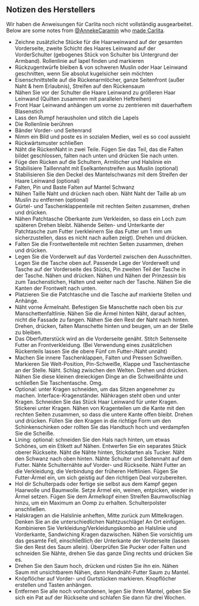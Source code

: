 ## Notizen des Herstellers

Wir haben die Anweisungen für Carlita noch nicht vollständig ausgearbeitet. Below are some notes from [@AnnekeCaramin](/users/AnnekeCaramin) who [made Carlita](http://www.annekecaramin.com/2018/02/this-is-one-of-those-origin-superhero.html).

*   Zeichne zusätzliche Stücke für die Haarweinwand auf der gesamten Vorderseite, zweite Schicht des Haares Leinwand auf der VorderSchulter (gebogenes Stück von Schulter bis Untergrund der Armband). Rollenlinie auf lapel finden und markieren
*   Rückzugentwürfe bleiben & von schweren Muslin oder Haar Leinwand geschnitten, wenn Sie absolut kugelsicher sein möchten
*   Eisenschnittstelle auf die Rückenarmlöcher, ganze Seitenfront (außer Naht & hem Erlaubnis), Streifen auf den Rückensaum
*   Nähen Sie vor der Schulter die Haare Leinwand zu größeren Haar Leinwand (Quilten zusammen mit parallelen Heftreihen)
*   Front Haar Leinwand anhängen um vorne zu zentrieren mit dauerhaftem Blasenstich
*   Lass den Rumpf herausholen und stitch die Lapels
*   Die Rollenlinie berühren
*   Bänder Vorder- und Seitenrand
*   Nimm ein Bild und poste es in sozialen Medien, weil es so cool aussieht
*   Rückwärtsmuster schließen
*   Näht die RückenNaht in zwei Teile. Fügen Sie das Teil, das die Falten bildet geschlossen, falten nach unten und drücken Sie nach unten.
*   Füge den Rücken auf die Schultern, Armlöcher und Halslinie ein
*   Stabilisiere Taillennaht mit Eselkantenstreifen aus Muslin (optional)
*   Stabilisieren Sie den Deckel des Mantelschwanzs mit dem Streifen der Haare Leinwand (optional)
*   Falten, Pin und Baste Falten auf Mantel Schwanz
*   Nähen Taille Naht und drücken nach oben. Näht Naht der Taille ab um Muslin zu entfernen (optional)
*   Gürtel- und Taschenklappenteile mit rechten Seiten zusammen, drehen und drücken.
*   Nähen Patchtasche Oberkante zum Verkleiden, so dass ein Loch zum späteren Drehen bleibt. Nähende Seiten- und Unterkante der Patchtasche zum Futter (verkleinern Sie das Futter um 1 mm um sicherzustellen, dass es nicht nach außen zeigt). Drehen und drücken.
*   Falten Sie die Frontweltenteile mit rechten Seiten zusammen, drehen und drücken.
*   Legen Sie die Vorderwelt auf das Vorderteil zwischen den Ausschnitten. Legen Sie die Tasche oben auf. Passende Lage der Vorderwelt und Tasche auf der Vorderseite des Stücks, Pin zweiten Teil der Tasche in der Tasche. Nähen und drücken. Nähen und Nähen der Prinzessin bis zum Taschenstichen, Halten und weiter nach der Tasche. Nähen Sie die Kanten der Frontwelt nach unten.
*   Platzieren Sie die Patchtasche und die Tasche auf markierte Stellen und Anhänge.
*   Näht vorne Ärmelnaht. Befestigen Sie Manschette nach oben bis zur Manschettenfaltlinie. Nähen Sie die Ärmel hinten Näht, darauf achten, nicht die Fassade zu fangen. Nähen Sie den Rest der Naht nach hinten. Drehen, drücken, falten Manschette hinten und beugen, um an der Stelle zu bleiben.
*   Das Oberfutterstück wird an die Vorderseite genäht. Stitch Seitenseite Futter an Frontverkleidung. (Bei Verwendung eines zusätzlichen Rückenteils lassen Sie die obere Fünf cm Futter-/Naht unnäht)
*   Machen Sie innere Taschenklappen, Falten und Pressen Schweißen. Markieren Sie Welt-Position, Pin-Schweiße, Klappe und Taschentasche an der Stelle. Näht. Schlag zwischen den Welten. Drehen und drücken. Nähen Sie diese kleinen dreieckigen Dinge an die Schweißnähte und schließen Sie Taschentasche. Omg.
*   Optional: unter Kragen schneiden, um das Sitzen angenehmer zu machen. Interface-Kragenständer. Nähkragen steht oben und unter Kragen. Schneiden Sie das Stück Haar Leinwand für unter Kragen. Stickerei unter Kragen. Nähen von Kragenteilen um die Kante mit den rechten Seiten zusammen, so dass die untere Kante offen bleibt. Drehen und drücken. Füllen Sie den Kragen in die richtige Form um den Schinkenschinken oder rollten Sie das Handtuch hoch und verdampfen Sie die Scheiße.
*   Lining: optional: schneiden Sie den Hals nach hinten, um etwas Schönes, um ein Etikett auf Nähen. Entwerfen Sie ein separates Stück oberer Rückseite. Näht die Nähte hinten, Stickdarten als Tucker. Näht den Schwanz nach oben hinten. Nähte Schulter und Seitennaht auf dem Futter. Nähte Schulternähte auf Vorder- und Rückseite. Näht Futter an die Verkleidung, die Verbindung der früheren Heftlinien. Fügen Sie Futter-Ärmel ein, um sich geistig auf den richtigen Deal vorzubereiten.
*   Hol dir Schulterpads oder fertige sie selbst aus dem Kampf gegen Haarwolle und Baumwolle. Setze Ärmel ein, weinen, entpicken, wieder in Ärmel setzen. Fügen Sie dem Ärmelkopf einen Streifen Baumwollschlag hinzu, um ein Maximum an Oomp zu erhalten. Schulterpolster anschließen.
*   Halskragen an die Halslinie anheften, Mitte zurück zum Mittelkragen. Denken Sie an die unterschiedlichen Nahtzuschläge! An Ort einfügen. Kombinieren Sie Verkleidung/Verkleidungskombo an Halslinie und Vorderkante, Sandwiching Kragen dazwischen. Nähen Sie vorsichtig um das gesamte Fell, einschließlich der Unterkante der Vorderseite (lassen Sie den Rest des Saum allein). Überprüfen Sie Pucker oder Falten und schneiden Sie Nähte, drehen Sie das ganze Ding rechts und drücken Sie es.
*   Drehen Sie den Saum hoch, drücken und rüsten Sie ihn ein. Nähen Saum mit unsichtbarem Nähen, dann Handnäht-Futter Saum zu Mantel.
*   Knöpflöcher auf Vorder- und Gurtstücken markieren. Knopflöcher erstellen und Tasten anhängen.
*   Entfernen Sie alle noch vorhandenen, legen Sie Ihren Mantel, geben Sie sich ein Pat auf der Rückseite und schlafen Sie dann für drei Wochen.

